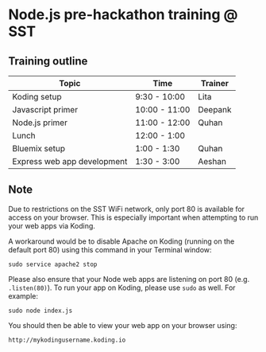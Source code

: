 # Node.js pre-hackathon training @ SST

## Training outline

| Topic  | Time | Trainer |
| ------------- | ------------- |------|
| Koding setup  | 9:30 - 10:00  | Lita
| Javascript primer  | 10:00 - 11:00  | Deepank |
| Node.js primer | 11:00 - 12:00 | Quhan |
| Lunch | 12:00 - 1:00 | |
| Bluemix setup | 1:00 - 1:30 | Quhan |
| Express web app development | 1:30 - 3:00 | Aeshan |

## Note
Due to restrictions on the SST WiFi network, only port 80 is available for access on your browser. This is especially important when attempting to run your web apps via Koding.

A workaround would be to disable Apache on Koding (running on the default port 80) using this command in your Terminal window:
```
sudo service apache2 stop
```

Please also ensure that your Node web apps are listening on port 80 (e.g. `.listen(80)`). To run your app on Koding, please use `sudo` as well. For example:
```
sudo node index.js
```
You should then be able to view your web app on your browser using:
```
http://mykodingusername.koding.io
```

